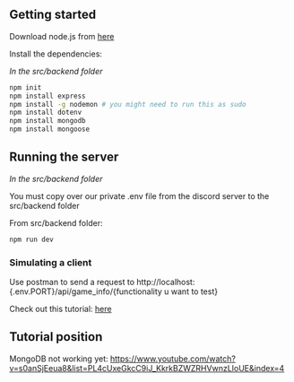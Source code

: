 

## Getting started

Download node.js from [here](https://nodejs.org/en/download/)

Install the dependencies:

*In the src/backend folder*

```bash
npm init
npm install express
npm install -g nodemon # you might need to run this as sudo
npm install dotenv
npm install mongodb
npm install mongoose
```


## Running the server

*In the src/backend folder*

You must copy over our private .env file from the discord server to the src/backend folder

From src/backend folder:

```bash
npm run dev
```


### Simulating a client

Use postman to send a request to http://localhost:{.env.PORT}/api/game_info/{functionality u want to test}

Check out this tutorial: [here](https://www.youtube.com/watch?v=Ll6knx7sFis&list=PL4cUxeGkcC9iJ_KkrkBZWZRHVwnzLIoUE&index=4)



## Tutorial position
MongoDB not working yet: https://www.youtube.com/watch?v=s0anSjEeua8&list=PL4cUxeGkcC9iJ_KkrkBZWZRHVwnzLIoUE&index=4